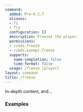 ```yaml
---
command:
  added: Pre-0.2.7
  aliases:
  - fz
  - frz
  configuration: []
  description: Freezes the player.
  permissions:
  - rcmds.freeze
  - rcmds.exempt.freeze
  supports:
    name-completion: false
    time-format: false
  usage: /freeze [player]
layout: command
title: /freeze
---
```


In-depth content, and...

### Examples

